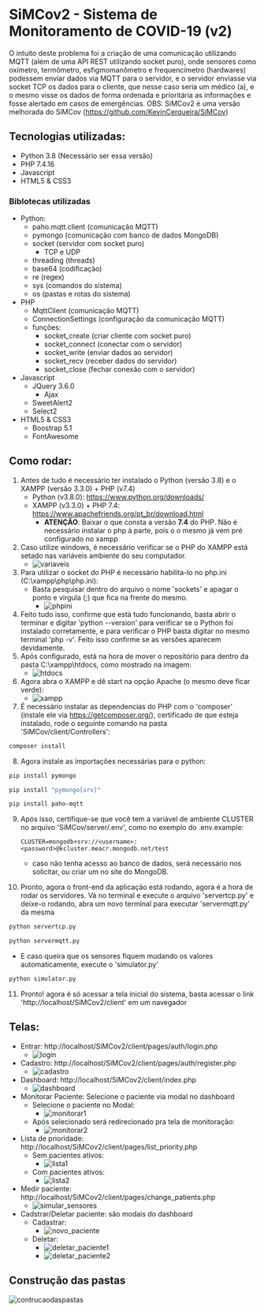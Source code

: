 # SiMCov2 - Sistema de Monitoramento de COVID-19 (v2)
O intuito deste problema foi a criação de uma comunicação utilizando MQTT (além de uma API REST utilizando socket puro), onde sensores como oxímetro, termômetro, esfigmomanômetro e frequencímetro (hardwares) podessem enviar dados via MQTT para o servidor, e o servidor enviasse via socket TCP os dados para o cliente, que nesse caso seria um médico (a), e o mesmo visse os dados de forma ordenada e prioritária as informações e fosse alertado em casos de emergências.
OBS: SiMCov2 é uma versão melhorada do SiMCov (https://github.com/KevinCerqueira/SiMCov) 
## Tecnologias utilizadas:
- Python 3.8 (Necessário ser essa versão)
- PHP 7.4.16
- Javascript
- HTML5 & CSS3
### Biblotecas utilizadas
- Python:
    - paho.mqtt.client (comunicação MQTT)
    - pymongo (comunicação com banco de dados MongoDB)
    - socket (servidor com socket puro)
        - TCP e UDP
    - threading (threads)
    - base64 (codificação)
    - re (regex)
    - sys (comandos do sistema)
    - os (pastas e rotas do sistema)
- PHP
    - MqttClient (comunicação MQTT)
    - ConnectionSettings (configuração da comunicação MQTT)
    - funções:
        - socket_create (criar cliente com socket puro)
        - socket_connect (conectar com o servidor)
        - socket_write (enviar dados ao servidor)
        - socket_recv (receber dados do servidor)
        - socket_close (fechar conexão com o servidor)
- Javascript
    - JQuery 3.6.0
        - Ajax
    - SweetAlert2
    - Select2
- HTML5 & CSS3
    - Boostrap 5.1
    - FontAwesome
## Como rodar:
1. Antes de tudo é necessário ter instalado o Python (versão 3.8) e o XAMPP (versão 3.3.0) + PHP (v7.4)
    - Python (v3.8.0): https://www.python.org/downloads/
    - XAMPP (v3.3.0) + PHP 7.4: https://www.apachefriends.org/pt_br/download.html
        - **ATENÇÃO**: Baixar o que consta a versão **7.4** do PHP. Não é necessário instalar o php à parte, pois o o mesmo já vem pré configurado no xampp
2. Caso utilize windows, é necessário verificar se o PHP do XAMPP está setado nas variáveis ambiente do seu computador.
    - ![variaveis](https://github.com/kevincerqueira/simcov2/blob/main/telas/variaveis.png?raw=true)
3. Para utilizar o socket do PHP é necessário habilita-lo no php.ini (C:\xampp\php\php.ini):
    - Basta pesquisar dentro do arquivo o nome 'sockets' e apagar o ponto e virgula (;) que fica na frente do mesmo.
        - ![phpini](https://github.com/kevincerqueira/simcov2/blob/main/telas/phpini.png?raw=true)
4. Feito tudo isso, confirme que está tudo funcionando, basta abrir o terminar e digitar 'python --version' para verificar se o Python foi instalado corretamente, e para verificar o PHP basta digitar no mesmo terminal 'php -v'. Feito isso confirme se as versões aparecem devidamente.
5. Após configurado, está na hora de mover o repositório para dentro da pasta C:\xampp\htdocs, como mostrado na imagem:
    - ![htdocs](https://github.com/kevincerqueira/simcov2/blob/main/telas/htdocs.png?raw=true)
6. Agora abra o XAMPP e dê start na opção Apache (o mesmo deve ficar verde):
    - ![xampp](https://github.com/kevincerqueira/simcov2/blob/main/telas/xampp.png?raw=true)
7. É necessário instalar as dependencias do PHP com o 'composer' (instale ele via https://getcomposer.org/), certificado de que esteja instalado, rode o seguinte comando na pasta 'SiMCov/client/Controllers':
```sh
composer install
```
8. Agora instale as importações necessárias para o python:
```sh
pip install pymongo
```

```sh
pip install "pymongo[srv]"
```

```sh
pip install paho-mqtt
```

9. Após isso, certifique-se que você tem a variável de ambiente CLUSTER no arquivo 'SiMCov/server/.env', como no exemplo do .env.example:

   ```
   CLUSTER=mongodb+srv://<username>:<password>@kcluster.meacr.mongodb.net/test
   ```

   - caso não tenha acesso ao banco de dados, será necessário nos solicitar, ou criar um no site do MongoDB.

10. Pronto, agora o front-end da aplicação está rodando, agora é a hora de rodar os servidores. Vá no terminal e execute o arquivo 'servertcp.py' e deixe-o rodando, abra um novo terminal para executar 'servermqtt.py' da mesma 
```sh
python servertcp.py
```

```sh
python servermqtt.py
```

 - E caso queira que os sensores fiquem mudando os valores automaticamente, execute o 'simulator.py'

```sh
python simulator.py
```

11. Pronto! agora é só acessar a tela inicial do sistema, basta acessar o link 'http://localhost/SiMCov2/client' em um navegador

## Telas:
- Entrar: http://localhost/SiMCov2/client/pages/auth/login.php
    - ![login](https://github.com/kevincerqueira/simcov2/blob/main/telas/login.png?raw=true)
- Cadastro: http://localhost/SiMCov2/client/pages/auth/register.php
    - ![cadastro](https://github.com/kevincerqueira/simcov2/blob/main/telas/cadastro.png?raw=true)
- Dashboard: http://localhost/SiMCov2/client/index.php
    - ![dashboard](https://github.com/kevincerqueira/simcov2/blob/main/telas/dashboard.png?raw=true)
- Monitorar Paciente: Selecione o paciente via modal no dashboard
    - Selecione o paciente no Modal:
        - ![monitorar1](https://github.com/kevincerqueira/simcov2/blob/main/telas/monitorar_paciente1.png?raw=true)
    - Após selecionado será redirecionado pra tela de monitoração:
        - ![monitorar2](https://github.com/kevincerqueira/simcov2/blob/main/telas/monitorar_paciente2.png?raw=true)
- Lista de prioridade: http://localhost/SiMCov2/client/pages/list_priority.php
    - Sem pacientes ativos:
        - ![lista1](https://github.com/kevincerqueira/simcov2/blob/main/telas/lista1.png?raw=true)
    - Com pacientes ativos:
        - ![lista2](https://github.com/kevincerqueira/simcov2/blob/main/telas/lista2.png?raw=true)
- Medir paciente: http://localhost/SiMCov2/client/pages/change_patients.php
    - ![simular_sensores](https://github.com/kevincerqueira/simcov2/blob/main/telas/simular_sensores.png?raw=true)
- Cadstrar/Deletar paciente: são modais do dashboard
    - Cadastrar:
        - ![novo_paciente](https://github.com/kevincerqueira/simcov2/blob/main/telas/novo_paciente.png?raw=true)
    - Deletar:
        - ![deletar_paciente1](https://github.com/kevincerqueira/simcov2/blob/main/telas/deletar_paciente1.png?raw=true)
        - ![deletar_paciente2](https://github.com/kevincerqueira/simcov2/blob/main/telas/deletar_paciente2.png?raw=true)
## Construção das pastas
![contrucaodaspastas](https://github.com/kevincerqueira/simcov2/blob/main/telas/contrucaodaspastas.png?raw=true)
